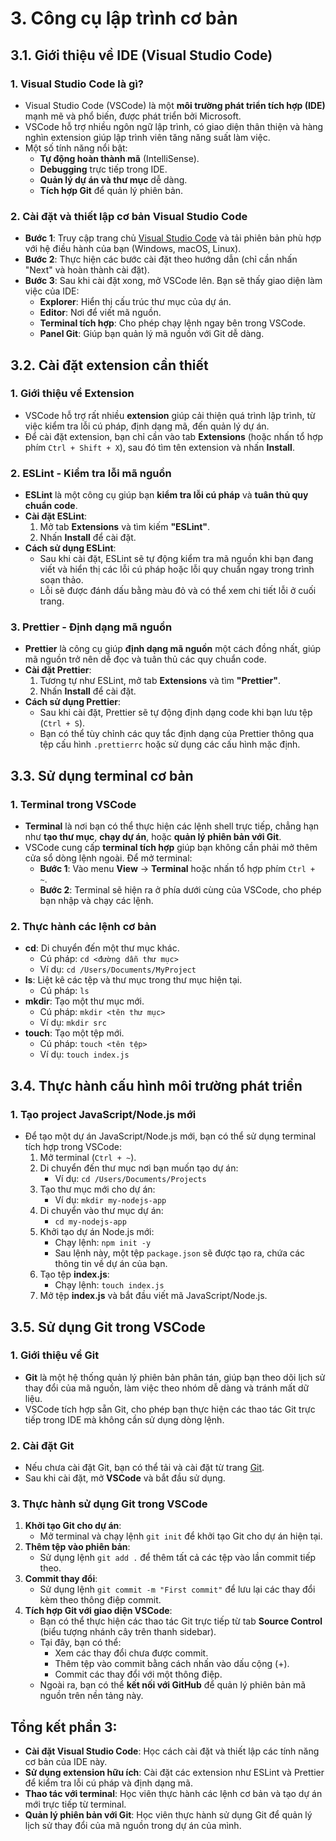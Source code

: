 # 3. Công cụ lập trình cơ bản

## 3.1. Giới thiệu về IDE (Visual Studio Code)

### 1. **Visual Studio Code là gì?**

- Visual Studio Code (VSCode) là một **môi trường phát triển tích hợp (IDE)** mạnh mẽ và phổ biến, được phát triển bởi Microsoft.
- VSCode hỗ trợ nhiều ngôn ngữ lập trình, có giao diện thân thiện và hàng nghìn extension giúp lập trình viên tăng năng suất làm việc.
- Một số tính năng nổi bật:
  - **Tự động hoàn thành mã** (IntelliSense).
  - **Debugging** trực tiếp trong IDE.
  - **Quản lý dự án và thư mục** dễ dàng.
  - **Tích hợp Git** để quản lý phiên bản.

### 2. **Cài đặt và thiết lập cơ bản Visual Studio Code**

- **Bước 1**: Truy cập trang chủ [Visual Studio Code](https://code.visualstudio.com/) và tải phiên bản phù hợp với hệ điều hành của bạn (Windows, macOS, Linux).
- **Bước 2**: Thực hiện các bước cài đặt theo hướng dẫn (chỉ cần nhấn "Next" và hoàn thành cài đặt).
- **Bước 3**: Sau khi cài đặt xong, mở VSCode lên. Bạn sẽ thấy giao diện làm việc của IDE:
  - **Explorer**: Hiển thị cấu trúc thư mục của dự án.
  - **Editor**: Nơi để viết mã nguồn.
  - **Terminal tích hợp**: Cho phép chạy lệnh ngay bên trong VSCode.
  - **Panel Git**: Giúp bạn quản lý mã nguồn với Git dễ dàng.

## 3.2. Cài đặt extension cần thiết

### 1. **Giới thiệu về Extension**

- VSCode hỗ trợ rất nhiều **extension** giúp cải thiện quá trình lập trình, từ việc kiểm tra lỗi cú pháp, định dạng mã, đến quản lý dự án.
- Để cài đặt extension, bạn chỉ cần vào tab **Extensions** (hoặc nhấn tổ hợp phím `Ctrl + Shift + X`), sau đó tìm tên extension và nhấn **Install**.

### 2. **ESLint** - Kiểm tra lỗi mã nguồn

- **ESLint** là một công cụ giúp bạn **kiểm tra lỗi cú pháp** và **tuân thủ quy chuẩn code**.
- **Cài đặt ESLint**:
  1.  Mở tab **Extensions** và tìm kiếm **"ESLint"**.
  2.  Nhấn **Install** để cài đặt.
- **Cách sử dụng ESLint**:
  - Sau khi cài đặt, ESLint sẽ tự động kiểm tra mã nguồn khi bạn đang viết và hiển thị các lỗi cú pháp hoặc lỗi quy chuẩn ngay trong trình soạn thảo.
  - Lỗi sẽ được đánh dấu bằng màu đỏ và có thể xem chi tiết lỗi ở cuối trang.

### 3. **Prettier** - Định dạng mã nguồn

- **Prettier** là công cụ giúp **định dạng mã nguồn** một cách đồng nhất, giúp mã nguồn trở nên dễ đọc và tuân thủ các quy chuẩn code.
- **Cài đặt Prettier**:
  1.  Tương tự như ESLint, mở tab **Extensions** và tìm **"Prettier"**.
  2.  Nhấn **Install** để cài đặt.
- **Cách sử dụng Prettier**:
  - Sau khi cài đặt, Prettier sẽ tự động định dạng code khi bạn lưu tệp (`Ctrl + S`).
  - Bạn có thể tùy chỉnh các quy tắc định dạng của Prettier thông qua tệp cấu hình `.prettierrc` hoặc sử dụng các cấu hình mặc định.

## 3.3. Sử dụng terminal cơ bản

### 1. **Terminal trong VSCode**

- **Terminal** là nơi bạn có thể thực hiện các lệnh shell trực tiếp, chẳng hạn như **tạo thư mục**, **chạy dự án**, hoặc **quản lý phiên bản với Git**.
- VSCode cung cấp **terminal tích hợp** giúp bạn không cần phải mở thêm cửa sổ dòng lệnh ngoài. Để mở terminal:
  - **Bước 1**: Vào menu **View** -> **Terminal** hoặc nhấn tổ hợp phím `Ctrl + ~`.
  - **Bước 2**: Terminal sẽ hiện ra ở phía dưới cùng của VSCode, cho phép bạn nhập và chạy các lệnh.

### 2. **Thực hành các lệnh cơ bản**

- **cd**: Di chuyển đến một thư mục khác.
  - Cú pháp: `cd <đường dẫn thư mục>`
  - Ví dụ: `cd /Users/Documents/MyProject`
- **ls**: Liệt kê các tệp và thư mục trong thư mục hiện tại.
  - Cú pháp: `ls`
- **mkdir**: Tạo một thư mục mới.
  - Cú pháp: `mkdir <tên thư mục>`
  - Ví dụ: `mkdir src`
- **touch**: Tạo một tệp mới.
  - Cú pháp: `touch <tên tệp>`
  - Ví dụ: `touch index.js`

## 3.4. Thực hành cấu hình môi trường phát triển

### 1. **Tạo project JavaScript/Node.js mới**

- Để tạo một dự án JavaScript/Node.js mới, bạn có thể sử dụng terminal tích hợp trong VSCode:
  1.  Mở terminal (`Ctrl + ~`).
  2.  Di chuyển đến thư mục nơi bạn muốn tạo dự án:
      - Ví dụ: `cd /Users/Documents/Projects`
  3.  Tạo thư mục mới cho dự án:
      - Ví dụ: `mkdir my-nodejs-app`
  4.  Di chuyển vào thư mục dự án:
      - `cd my-nodejs-app`
  5.  Khởi tạo dự án Node.js mới:
      - Chạy lệnh: `npm init -y`
      - Sau lệnh này, một tệp `package.json` sẽ được tạo ra, chứa các thông tin về dự án của bạn.
  6.  Tạo tệp **index.js**:
      - Chạy lệnh: `touch index.js`
  7.  Mở tệp **index.js** và bắt đầu viết mã JavaScript/Node.js.

## 3.5. Sử dụng Git trong VSCode

### 1. **Giới thiệu về Git**

- **Git** là một hệ thống quản lý phiên bản phân tán, giúp bạn theo dõi lịch sử thay đổi của mã nguồn, làm việc theo nhóm dễ dàng và tránh mất dữ liệu.
- VSCode tích hợp sẵn Git, cho phép bạn thực hiện các thao tác Git trực tiếp trong IDE mà không cần sử dụng dòng lệnh.

### 2. **Cài đặt Git**

- Nếu chưa cài đặt Git, bạn có thể tải và cài đặt từ trang [Git](https://git-scm.com/).
- Sau khi cài đặt, mở **VSCode** và bắt đầu sử dụng.

### 3. **Thực hành sử dụng Git trong VSCode**

1.  **Khởi tạo Git cho dự án**:
    - Mở terminal và chạy lệnh `git init` để khởi tạo Git cho dự án hiện tại.
2.  **Thêm tệp vào phiên bản**:
    - Sử dụng lệnh `git add .` để thêm tất cả các tệp vào lần commit tiếp theo.
3.  **Commit thay đổi**:
    - Sử dụng lệnh `git commit -m "First commit"` để lưu lại các thay đổi kèm theo thông điệp commit.
4.  **Tích hợp Git với giao diện VSCode**:
    - Bạn có thể thực hiện các thao tác Git trực tiếp từ tab **Source Control** (biểu tượng nhánh cây trên thanh sidebar).
    - Tại đây, bạn có thể:
      - Xem các thay đổi chưa được commit.
      - Thêm tệp vào commit bằng cách nhấn vào dấu cộng (+).
      - Commit các thay đổi với một thông điệp.
    - Ngoài ra, bạn có thể **kết nối với GitHub** để quản lý phiên bản mã nguồn trên nền tảng này.

## Tổng kết phần 3:

- **Cài đặt Visual Studio Code**: Học cách cài đặt và thiết lập các tính năng cơ bản của IDE này.
- **Sử dụng extension hữu ích**: Cài đặt các extension như ESLint và Prettier để kiểm tra lỗi cú pháp và định dạng mã.
- **Thao tác với terminal**: Học viên thực hành các lệnh cơ bản và tạo dự án mới trực tiếp từ terminal.
- **Quản lý phiên bản với Git**: Học viên thực hành sử dụng Git để quản lý lịch sử thay đổi của mã nguồn trong dự án của mình.

